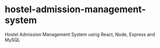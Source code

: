 # hostel-admission-management-system
Hostel Admission Management System using React, Node, Express and MySQL

